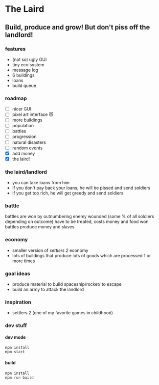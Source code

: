 # The Laird

## Build, produce and grow! But don't piss off the landlord!

### features

* (not so) ugly GUI
* tiny eco system
* message log
* 6 buildings
* loans
* build queue

### roadmap

* [ ] nicer GUI
* [ ] pixel art interface :heart_eyes_cat:
* [ ] more buildings
* [ ] population
* [ ] battles
* [ ] progression
* [ ] natural disasters
* [ ] random events
* [x] add money
* [x] the laird!

### the laird/landlord

* you can take loans from him
* if you don't pay back your loans, he will be pissed and send soldiers
* if you get too rich, he will get greedy and send soldiers

### battle

battles are won by outnumbering enemy
wounded (some % of all soldiers depending on outcome) have to be treated, costs money and food
won battles produce money and slaves

### economy

* smaller version of _settlers 2_ economy
* lots of buildings that produce lots of goods which are processed 1 or more times

### goal ideas

* produce material to build spaceship/rocket/ to escape
* build an army to attack the landlord

### inspiration

* settlers 2 (one of my favorite games in childhood)

### dev stuff

#### dev mode

```
npm install
npm start
```

#### build

```
npm install
npm run build
```
